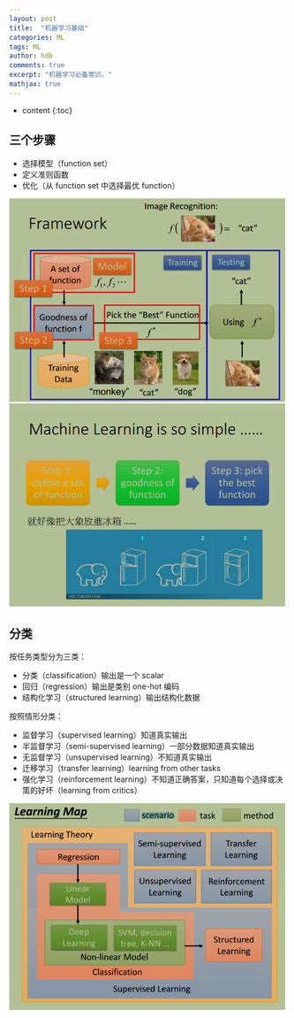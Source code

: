 ```yaml
---
layout: post
title:  "机器学习基础"
categories: ML
tags: ML
author: hdb
comments: true
excerpt: "机器学习必备常识。"
mathjax: true
---
```


* content
{:toc}


## 三个步骤

- 选择模型（function set）
- 定义准则函数
- 优化（从 function set 中选择最优 function）

<img src="/images/framework.png" width="500px">

<img src="/images/so-simple.png" width="500px">

## 分类

按任务类型分为三类：

- 分类（classification）输出是一个 scalar
- 回归（regression）输出是类别 one-hot 编码
- 结构化学习（structured learning）输出结构化数据

按照情形分类：

- 监督学习（supervised learning）知道真实输出
- 半监督学习（semi-supervised learning）一部分数据知道真实输出
- 无监督学习（unsupervised learning）不知道真实输出
- 迁移学习（transfer learning）learning from other tasks
- 强化学习（reinforcement learning）不知道正确答案，只知道每个选择或决策的好坏（learning from critics）

<img src="/images/learning-map.png" width="500px">
